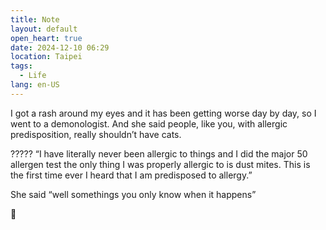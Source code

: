 ```yaml
---
title: Note
layout: default
open_heart: true
date: 2024-12-10 06:29
location: Taipei
tags: 
  - Life
lang: en-US
---
```


I got a rash around my eyes and it has been getting worse day by day, so I went to a demonologist. And she said people, like you, with allergic predisposition, really shouldn’t have cats. 

????? “I have literally never been allergic to things and I did the major 50 allergen test the only thing I was properly allergic to is dust mites. This is the first time ever I heard that I am predisposed to allergy.”

She said “well somethings you only know when it happens”

🤯
